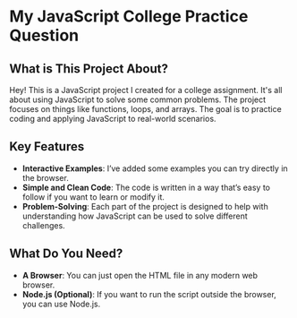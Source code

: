 # My JavaScript College Practice Question

## What is This Project About?
Hey! This is a JavaScript project I created for a college assignment. It's all about using JavaScript to solve some common problems. The project focuses on things like functions, loops, and arrays. The goal is to practice coding and applying JavaScript to real-world scenarios.

## Key Features
- **Interactive Examples**: I’ve added some examples you can try directly in the browser.
- **Simple and Clean Code**: The code is written in a way that’s easy to follow if you want to learn or modify it.
- **Problem-Solving**: Each part of the project is designed to help with understanding how JavaScript can be used to solve different challenges.

## What Do You Need?
- **A Browser**: You can just open the HTML file in any modern web browser.
- **Node.js (Optional)**: If you want to run the script outside the browser, you can use Node.js.
